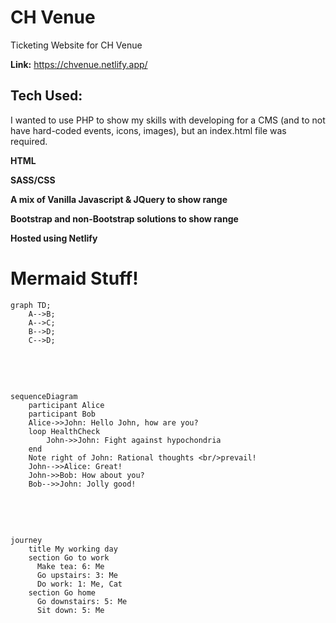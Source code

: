 # CH Venue
Ticketing Website for CH Venue

**Link:** https://chvenue.netlify.app/

## Tech Used:

I wanted to use PHP to show my skills with developing for a CMS (and to not have hard-coded events, icons, images), but an index.html file was required.

**HTML**

**SASS/CSS**

**A mix of Vanilla Javascript & JQuery to show range**

**Bootstrap and non-Bootstrap solutions to show range**

**Hosted using Netlify**



# Mermaid Stuff!


```mermaid
graph TD;
    A-->B;
    A-->C;
    B-->D;
    C-->D;
```
<br/>
<br/>

```mermaid

sequenceDiagram
    participant Alice
    participant Bob
    Alice->>John: Hello John, how are you?
    loop HealthCheck
        John->>John: Fight against hypochondria
    end
    Note right of John: Rational thoughts <br/>prevail!
    John-->>Alice: Great!
    John->>Bob: How about you?
    Bob-->>John: Jolly good!

```

<br/>
<br/>


```mermaid

journey
    title My working day
    section Go to work
      Make tea: 6: Me
      Go upstairs: 3: Me
      Do work: 1: Me, Cat
    section Go home
      Go downstairs: 5: Me
      Sit down: 5: Me

```







